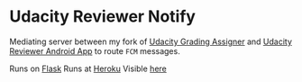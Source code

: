 # Udacity Reviewer Notify

Mediating server between my fork of [Udacity Grading Assigner](https://github.com/kartikarora/grading-assigner) and [Udacity Reviewer Android App](https://github.com/kartikarora/udacity-reviewer-android) to route `FCM` messages.

Runs on [Flask](http://flask.pocoo.org/)
Runs at [Heroku](https://heroku.com/)
Visible [here](https://udacity-reviewer-notify.herokuapp.com/)